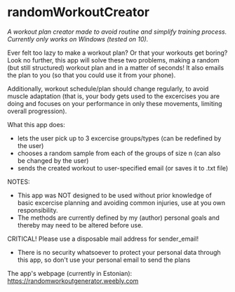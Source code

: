 # randomWorkoutCreator
<i>A workout plan creator made to avoid routine and simplify training process. Currently only works on Windows (tested on 10).</i>

Ever felt too lazy to make a workout plan? Or that your workouts get boring?
Look no further, this app will solve these two problems, making a random (but still structured) workout plan and in a matter of seconds!
It also emails the plan to you (so that you could use it from your phone).

Additionally, workout schedule/plan should change regularly, to avoid muscle adaptation (that is, your body gets used to the excercises you are doing and focuses on your 
    performance in only these movements, limiting overall progression).

What this app does:
  * lets the user pick up to 3 excercise groups/types (can be redefined by the user)
  * chooses a random sample from each of the groups of size n (can also be changed by the user)
  * sends the created workout to user-specified email (or saves it to .txt file)
  
NOTES:
  * This app was NOT designed to be used without prior knowledge of basic excercise planning and avoiding common injuries, use at you own responsibility.
  * The methods are currently defined by my (author) personal goals and thereby may need to be altered before use.
  
CRITICAL! Please use a disposable mail address for sender_email!
  * There is no security whatsoever to protect your personal data through this app, so don't use your personal email to send the plans

The app's webpage (currently in Estonian): https://randomworkoutgenerator.weebly.com
